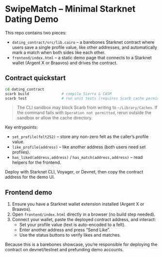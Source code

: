 # SwipeMatch – Minimal Starknet Dating Demo

This repo contains two pieces:

- `dating_contract/src/lib.cairo` – a barebones Starknet contract where users save a
  single profile value, like other addresses, and automatically mark a match when both
  sides like each other.
- `frontend/index.html` – a static demo page that connects to a Starknet wallet
  (Argent X or Braavos) and drives the contract.

## Contract quickstart

```bash
cd dating_contract
scarb build               # compile Sierra & CASM
scarb test                # run unit tests (requires Scarb cache permissions)
```

> The CLI sandbox may block Scarb from writing to `~/Library/Caches`. If the command
> fails with `Operation not permitted`, rerun outside the sandbox or allow the cache
> directory.

Key entrypoints:

- `set_profile(felt252)` – store any non-zero felt as the caller’s profile value.
- `like_profile(address)` – like another address (both users need set profiles).
- `has_liked(address,address)` / `has_match(address,address)` – read helpers for the
  frontend.

Deploy with Starknet CLI, Voyager, or Devnet, then copy the contract address for the
demo UI.

## Frontend demo

1. Ensure you have a Starknet wallet extension installed (Argent X or Braavos).
2. Open `frontend/index.html` directly in a browser (no build step needed).
3. Connect your wallet, paste the deployed contract address, and interact:
   - Set your profile value (text is auto-encoded to a felt).
   - Enter another address and press “Send Like”.
   - Use the status buttons to verify likes and matches.

Because this is a barebones showcase, you’re responsible for deploying the contract on
devnet/testnet and prefunding demo accounts.
